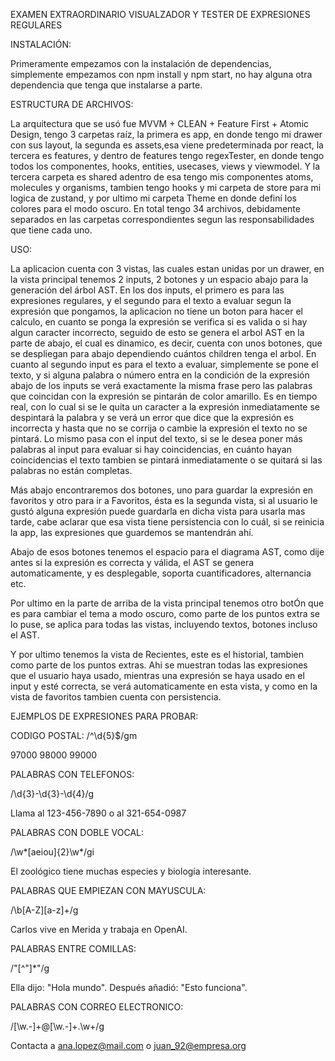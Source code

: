 EXAMEN EXTRAORDINARIO VISUALZADOR Y TESTER DE EXPRESIONES REGULARES

INSTALACIÓN:

Primeramente empezamos con la instalación de dependencias, simplemente empezamos 
con npm install y npm start, no hay alguna otra dependencia que tenga que instalarse
a parte.

ESTRUCTURA DE ARCHIVOS:

La arquitectura que se usó fue MVVM + CLEAN + Feature First + Atomic Design, tengo 3 carpetas raíz, 
la primera es app, en donde tengo mi drawer con sus layout, la segunda es assets,esa viene predeterminada por
react, la tercera es features, y dentro de features tengo regexTester, en donde tengo todos los componentes, hooks,
entities, usecases, views y viewmodel. Y la tercera carpeta es shared adentro de esa tengo mis componentes atoms,
molecules y organisms, tambien tengo hooks y mi carpeta de store para mi logica de zustand, y por ultimo mi carpeta Theme
en donde definí los colores para el modo oscuro. En total tengo 34 archivos, debidamente separados en las carpetas correspondientes 
segun las responsabilidades que tiene cada uno.

USO:

La aplicacion cuenta con 3 vistas, las cuales estan unidas por un drawer, en la vista principal
tenemos 2 inputs, 2 botones y un espacio abajo para la generación del árbol AST.
En los dos inputs, el primero es para las expresiones regulares, y el segundo para el texto a evaluar
segun la expresión que pongamos, la aplicacion no tiene un boton para hacer el calculo, en cuanto
se ponga la expresión se verifica si es valida o si hay algun caracter incorrecto, seguido de esto 
se genera el arbol AST en la parte de abajo, el cual es dinamico, es decir, cuenta con unos botones, que
se despliegan para abajo dependiendo cuántos children tenga el arbol.
En cuanto al segundo input es para el texto a evaluar, simplemente se pone el texto, y si alguna palabra
o número entra en la condición de la expresión abajo de los inputs se verá exactamente la misma frase pero
las palabras que coincidan con la expresión se pintarán de color amarillo. Es en tiempo real, con lo cual 
si se le quita un caracter a la expresión inmediatamente se despintará la palabra y se verá un error que dice 
que la expresión es incorrecta y hasta que no se corrija o cambie la expresión el texto no se pintará. Lo mismo
pasa con el input del texto, si se le desea poner más palabras al input para evaluar si hay coincidencias, en cuánto hayan
coincidencias el texto tambien se pintará inmediatamente o se quitará si las palabras no están completas.

Más abajo encontraremos dos botones, uno para guardar la expresión en favoritos y otro para ir a Favoritos, 
ésta es la segunda vista, si al usuario le gustó alguna expresión puede guardarla en dicha vista para usarla mas tarde,
cabe aclarar que esa vista tiene persistencia con lo cuál, si se reinicia la app, las expresiones que guardemos se 
mantendrán ahí.

Abajo de esos botones tenemos el espacio para el diagrama AST, como dije antes si la expresión es correcta y válida, el
AST se genera automaticamente, y es desplegable, soporta cuantificadores, alternancia etc.

Por ultimo en la parte de arriba de la vista principal tenemos otro botÓn que es para cambiar el tema a modo oscuro, como
parte de los puntos extra se lo puse, se aplica para todas las vistas, incluyendo textos, botones incluso el AST.

Y por ultimo tenemos la vista de Recientes, este es el historial, tambien como parte de los puntos extras.
Ahi se muestran todas las expresiones que el usuario haya usado, mientras una expresión se haya usado en el input y esté correcta, 
se verá automaticamente en esta vista, y como en la vista de favoritos tambien cuenta con persistencia.

EJEMPLOS DE EXPRESIONES PARA PROBAR:

CODIGO POSTAL:
/^\d{5}$/gm

97000
98000
99000

PALABRAS CON TELEFONOS:

/\d{3}-\d{3}-\d{4}/g

Llama al 123-456-7890 o al 321-654-0987

PALABRAS CON DOBLE VOCAL:

/\w*[aeiou]{2}\w*/gi

El zoológico tiene muchas especies y biología interesante.

PALABRAS QUE EMPIEZAN CON MAYUSCULA:

/\b[A-Z][a-z]+/g

Carlos vive en Merida y trabaja en OpenAI.

PALABRAS ENTRE COMILLAS:

/"[^"]*"/g

Ella dijo: "Hola mundo". Después añadió: "Esto funciona".

PALABRAS CON CORREO ELECTRONICO:

/[\w.-]+@[\w.-]+\.\w+/g

Contacta a ana.lopez@mail.com o juan_92@empresa.org
